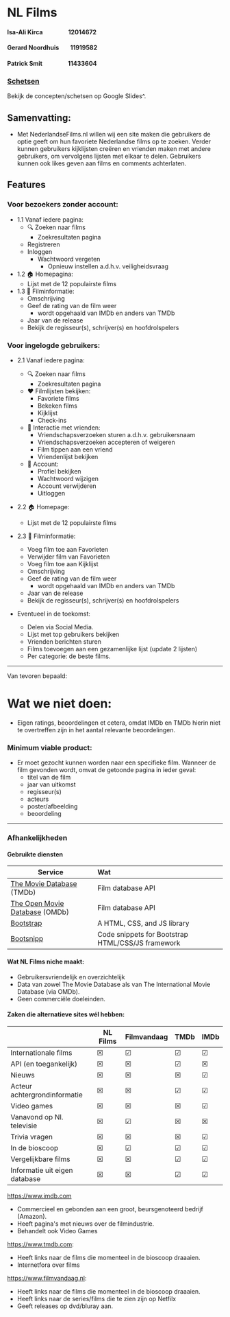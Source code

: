 # NL Films
#### Isa-Ali Kirca &nbsp;&nbsp;&nbsp;&nbsp;&nbsp;&nbsp;&nbsp;&nbsp;&nbsp;&nbsp;&nbsp;&nbsp;&nbsp;&nbsp;&nbsp;&nbsp; 12014672
#### Gerard Noordhuis &nbsp;&nbsp;&nbsp;&nbsp;&nbsp;&nbsp; 11919582
#### Patrick Smit &nbsp;&nbsp;&nbsp;&nbsp;&nbsp;&nbsp;&nbsp;&nbsp;&nbsp;&nbsp;&nbsp;&nbsp;&nbsp;&nbsp;&nbsp;&nbsp; 11433604

### [Schetsen](https://docs.google.com/presentation/d/1Dk9pYlrxR6hi45ncdenz7bOs3y8t3Wdz3CnpoxP1xaI/edit?usp=sharing)
Bekijk de concepten/schetsen op Google Slides^.

## Samenvatting:

  * Met NederlandseFilms.nl willen wij een site maken die gebruikers de optie geeft om hun favoriete Nederlandse films op te zoeken. Verder kunnen gebruikers kijklijsten creëren en vrienden maken met andere gebruikers, om vervolgens lijsten met elkaar te delen. Gebruikers kunnen ook likes geven aan films en comments achterlaten.

## Features

### Voor bezoekers zonder account:
  * 1.1 Vanaf iedere pagina:
    * 🔍 Zoeken naar films
      * Zoekresultaten pagina
    * Registreren
    * Inloggen
      * Wachtwoord vergeten
        * Opnieuw instellen a.d.h.v. veiligheidsvraag
  * 1.2 🏠 Homepagina:
    * Lijst met de 12 populairste films
  * 1.3 🍿 Filminformatie:
      * Omschrijving
      * Geef de rating van de film weer
        * wordt opgehaald van IMDb en anders van TMDb
      * Jaar van de release
      * Bekijk de regisseur(s), schrijver(s) en hoofdrolspelers

### Voor ingelogde gebruikers:
  * 2.1 Vanaf iedere pagina:
    * 🔍 Zoeken naar films
      * Zoekresultaten pagina
    * ❤️ Filmlijsten bekijken:
      * Favoriete films
      * Bekeken films
      * Kijklijst
      * Check-ins
    * 👥 Interactie met vrienden:
      * Vriendschapsverzoeken sturen a.d.h.v. gebruikersnaam
      * Vriendschapsverzoeken accepteren of weigeren
      * Film tippen aan een vriend
      * Vriendenlijst bekijken
    * 👤 Account:
      * Profiel bekijken
      * Wachtwoord wijzigen
      * Account verwijderen
      * Uitloggen
  * 2.2 🏠 Homepage:
    * Lijst met de 12 populairste films  
  * 2.3 🍿 Filminformatie:
    * Voeg film toe aan Favorieten
    * Verwijder film van Favorieten
    * Voeg film toe aan Kijklijst
    * Omschrijving
    * Geef de rating van de film weer
      * wordt opgehaald van IMDb en anders van TMDb    
    * Jaar van de release
    * Bekijk de regisseur(s), schrijver(s) en hoofdrolspelers

* Eventueel in de toekomst:
  * Delen via Social Media.
  * Lijst met top gebruikers bekijken
  * Vrienden berichten sturen
  * Films toevoegen aan een gezamenlijke lijst (update 2 lijsten)
  * Per categorie: de beste films.

---

Van tevoren bepaald:
# Wat we niet doen:
  * Eigen ratings, beoordelingen et cetera, omdat IMDb en TMDb hierin niet te overtreffen zijn in het aantal relevante beoordelingen.


### Minimum viable product:
  * Er moet gezocht kunnen worden naar een specifieke film. Wanneer de film gevonden wordt, omvat de getoonde pagina in ieder geval:
    * titel van de film
    * jaar van uitkomst
    * regisseur(s)
    * acteurs
    * poster/afbeelding
    * beoordeling

--- 

### Afhankelijkheden
#### Gebruikte diensten

| Service        | Wat           | 
| ------------- |:-------------| 
| [The Movie Database](https://www.themoviedb.org/documentation/api) (TMDb)     | Film database  API  |
| [The Open Movie Database](http://www.omdbapi.com) (OMDb)      | Film database API      |
| [Bootstrap](https://getbootstrap.com/docs/4.2/getting-started/introduction/) | A HTML, CSS, and JS library      | 
| [Bootsnipp](https://bootsnipp.com/) | Code snippets for Bootstrap HTML/CSS/JS framework      | 

#### Wat NL Films niche maakt:
* Gebruikersvriendelijk en overzichtelijk
* Data van zowel The Movie Database als van The International Movie Database (via OMDb).
* Geen commerciële doeleinden.


#### Zaken die alternatieve sites wél hebben:
|         | NL Films           | Filmvandaag           | TMDb           | IMDb           |  
| --- | --- | --- | --- | --- |  
| Internationale films | ☒ | ☑ | ☑ | ☑ | 
| API (en toegankelijk) | ☒ | ☒ | ☑ | ☒ | 
| Nieuws | ☒ | ☒ | ☒ | ☑ | 
| Acteur achtergrondinformatie | ☒ | ☒ | ☑ | ☑ | 
| Video games | ☒ | ☒ | ☒ | ☑ |
| Vanavond op Nl. televisie | ☒ | ☑ | ☒ | ☒ |
| Trivia vragen | ☒ | ☒ | ☒ | ☑ |
| In de bioscoop | ☒ | ☑ | ☑ | ☑ |
| Vergelijkbare films | ☒ | ☒ | ☑ | ☑ |
| Informatie uit eigen database | ☒ | ☒ | ☑ | ☑ |

https://www.imdb.com
 * Commercieel en gebonden aan een groot, beursgenoteerd bedrijf (Amazon).
 * Heeft pagina's met nieuws over de filmindustrie.
 * Behandelt ook Video Games

https://www.tmdb.com:
 * Heeft links naar de films die momenteel in de bioscoop draaaien.
 * Internetfora over films

 https://www.filmvandaag.nl:
  * Heeft links naar de films die momenteel in de bioscoop draaaien.
  * Heeft links naar de series/films die te zien zijn op Netfilx
  * Geeft releases op dvd/bluray aan.

